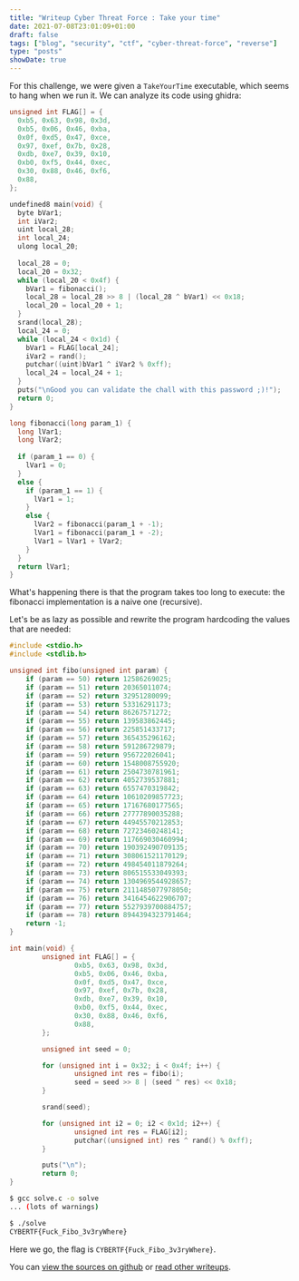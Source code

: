```yaml
---
title: "Writeup Cyber Threat Force : Take your time"
date: 2021-07-08T23:01:09+01:00
draft: false
tags: ["blog", "security", "ctf", "cyber-threat-force", "reverse"]
type: "posts"
showDate: true
---
```


For this challenge, we were given a `TakeYourTime` executable, which seems to hang when we run it. We can analyze its code using ghidra:

```c
unsigned int FLAG[] = {
  0xb5, 0x63, 0x98, 0x3d,
  0xb5, 0x06, 0x46, 0xba,
  0x0f, 0xd5, 0x47, 0xce,
  0x97, 0xef, 0x7b, 0x28,
  0xdb, 0xe7, 0x39, 0x10,
  0xb0, 0xf5, 0x44, 0xec,
  0x30, 0x88, 0x46, 0xf6,
  0x88,
};

undefined8 main(void) {
  byte bVar1;
  int iVar2;
  uint local_28;
  int local_24;
  ulong local_20;
  
  local_28 = 0;
  local_20 = 0x32;
  while (local_20 < 0x4f) {
    bVar1 = fibonacci();
    local_28 = local_28 >> 8 | (local_28 ^ bVar1) << 0x18;
    local_20 = local_20 + 1;
  }
  srand(local_28);
  local_24 = 0;
  while (local_24 < 0x1d) {
    bVar1 = FLAG[local_24];
    iVar2 = rand();
    putchar((uint)bVar1 ^ iVar2 % 0xff);
    local_24 = local_24 + 1;
  }
  puts("\nGood you can validate the chall with this password ;)!");
  return 0;
}

long fibonacci(long param_1) {
  long lVar1;
  long lVar2;
  
  if (param_1 == 0) {
    lVar1 = 0;
  }
  else {
    if (param_1 == 1) {
      lVar1 = 1;
    }
    else {
      lVar2 = fibonacci(param_1 + -1);
      lVar1 = fibonacci(param_1 + -2);
      lVar1 = lVar1 + lVar2;
    }
  }
  return lVar1;
}
```

What's happening there is that the program takes too long to execute: the fibonacci implementation is a naive one (recursive).

Let's be as lazy as possible and rewrite the program hardcoding the values that are needed:

```c
#include <stdio.h>
#include <stdlib.h>

unsigned int fibo(unsigned int param) {
    if (param == 50) return 12586269025;
    if (param == 51) return 20365011074;
    if (param == 52) return 32951280099;
    if (param == 53) return 53316291173;
    if (param == 54) return 86267571272;
    if (param == 55) return 139583862445;
    if (param == 56) return 225851433717;
    if (param == 57) return 365435296162;
    if (param == 58) return 591286729879;
    if (param == 59) return 956722026041;
    if (param == 60) return 1548008755920;
    if (param == 61) return 2504730781961;
    if (param == 62) return 4052739537881;
    if (param == 63) return 6557470319842;
    if (param == 64) return 10610209857723;
    if (param == 65) return 17167680177565;
    if (param == 66) return 27777890035288;
    if (param == 67) return 44945570212853;
    if (param == 68) return 72723460248141;
    if (param == 69) return 117669030460994;
    if (param == 70) return 190392490709135;
    if (param == 71) return 308061521170129;
    if (param == 72) return 498454011879264;
    if (param == 73) return 806515533049393;
    if (param == 74) return 1304969544928657;
    if (param == 75) return 2111485077978050;
    if (param == 76) return 3416454622906707;
    if (param == 77) return 5527939700884757;
    if (param == 78) return 8944394323791464;
    return -1;
}

int main(void) {
        unsigned int FLAG[] = {
                0xb5, 0x63, 0x98, 0x3d,
                0xb5, 0x06, 0x46, 0xba,
                0x0f, 0xd5, 0x47, 0xce,
                0x97, 0xef, 0x7b, 0x28,
                0xdb, 0xe7, 0x39, 0x10,
                0xb0, 0xf5, 0x44, 0xec,
                0x30, 0x88, 0x46, 0xf6,
                0x88,
        };

        unsigned int seed = 0;

        for (unsigned int i = 0x32; i < 0x4f; i++) {
                unsigned int res = fibo(i);
                seed = seed >> 8 | (seed ^ res) << 0x18;
        }

        srand(seed);

        for (unsigned int i2 = 0; i2 < 0x1d; i2++) {
                unsigned int res = FLAG[i2];
                putchar((unsigned int) res ^ rand() % 0xff);
        }

        puts("\n");
        return 0;
}
```

```bash
$ gcc solve.c -o solve
... (lots of warnings)

$ ./solve
CYBERTF{Fuck_Fibo_3v3ryWhere}
```

Here we go, the flag is `CYBERTF{Fuck_Fibo_3v3ryWhere}`.

You can [view the sources on github](https://github.com/vivescere/ctf/tree/main/cyber-threat-force-2021/reverse/take-your-time) or [read other writeups](/blog/cyber-threat-force-ctf/).

